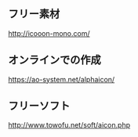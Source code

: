 ## フリー素材  
http://icooon-mono.com/
  
## オンラインでの作成  
https://ao-system.net/alphaicon/
  
## フリーソフト  
http://www.towofu.net/soft/aicon.php
